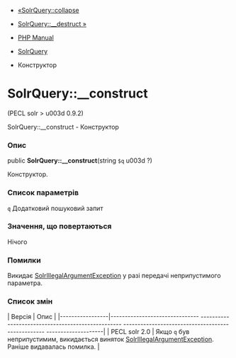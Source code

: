 - [«SolrQuery::collapse](solrquery.collapse.md)
- [SolrQuery::\_\_destruct »](solrquery.destruct.md)

- [PHP Manual](index.md)
- [SolrQuery](class.solrquery.md)
- Конструктор

# SolrQuery::\_\_construct

(PECL solr \> u003d 0.9.2)

SolrQuery::\_\_construct - Конструктор

### Опис

public **SolrQuery::\_\_construct**(string `$q` u003d ?)

Конструктор.

### Список параметрів

`q`
Додатковий пошуковий запит

### Значення, що повертаються

Нічого

### Помилки

Викидає
[SolrIllegalArgumentException](class.solrillegalargumentexception.md)
у разі передачі неприпустимого параметра.

### Список змін

| Версія | Опис |
|-----------------|------------------------------- -------------------------------------------------- -------------------------------------------------- --------------------|
| PECL solr 2.0 | Якщо `q` був неприпустимим, викидається виняток [SolrIllegalArgumentException](class.solrillegalargumentexception.md). Раніше видавалась помилка. |

